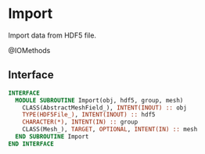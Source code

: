 # Import

Import data from HDF5 file.

<span class="badge badge--secondary"> @IOMethods </span>

## Interface

```fortran
INTERFACE
  MODULE SUBROUTINE Import(obj, hdf5, group, mesh)
    CLASS(AbstractMeshField_), INTENT(INOUT) :: obj
    TYPE(HDF5File_), INTENT(INOUT) :: hdf5
    CHARACTER(*), INTENT(IN) :: group
    CLASS(Mesh_), TARGET, OPTIONAL, INTENT(IN) :: mesh
  END SUBROUTINE Import
END INTERFACE
```
